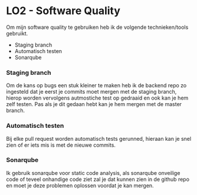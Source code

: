 # LO2 - Software Quality
Om mijn software quality te gebruiken heb ik de volgende technieken/tools gebruikt.

- Staging branch
- Automatisch testen
- Sonarqube

### Staging branch
Om de kans op bugs een stuk kleiner te maken heb ik de backend repo zo ingesteld dat je eerst je commits moet mergen met de staging branch, hierop worden vervolgens autmostiche test op gedraaid en ook kan je hem zelf testen. Pas als je dit gedaan hebt kan je hem mergen met de master branch.

### Automatisch testen
Bij elke pull request worden automatisch tests gerunned, hieraan kan je snel zien of er iets mis is met de nieuwe commits.

### Sonarqube
Ik gebruik sonarqube voor static code analysis, als sonarqube onveilige code of teveel onhandige code ziet zal je dat kunnen zien in de github repo en moet je deze problemen oplossen voordat je kan mergen.